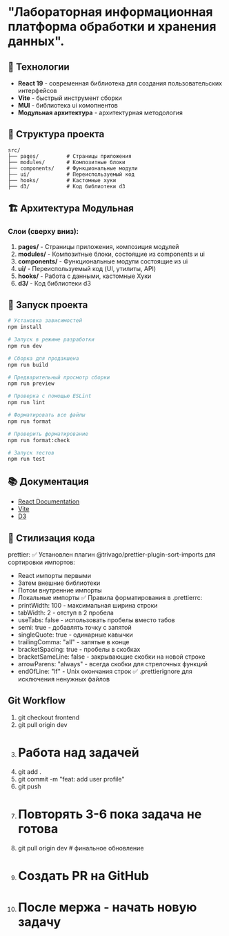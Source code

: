 # "Лабораторная информационная платформа обработки и хранения данных".

## 🚀 Технологии

- **React 19** - современная библиотека для создания пользовательских интерфейсов
- **Vite** - быстрый инструмент сборки
- **MUI** - библиотека ui комопнентов
- **Модульная архитектура** - архитектурная методология

## 📁 Структура проекта

```
src/          
├── pages/         # Страницы приложения
├── modules/       # Композитные блоки
├── components/    # Функциональные модули
├── ui/            # Переиспользуемый код
├── hooks/         # Кастомные хуки
├── d3/            # Код библиотеки d3
```

## 🏗️ Архитектура Модульная

### Слои (сверху вниз):

1. **pages/** - Страницы приложения, композиция модулей
2. **modules/** - Композитные блоки, состоящие из components и ui
3. **components/** - Функциональные модули состоящие из ui
4. **ui/** - Переиспользуемый код (UI, утилиты, API)
5. **hooks/** - Работа с данными, кастомные Хуки
6. **d3/** - Код библиотеки d3

## 🚀 Запуск проекта

```bash
# Установка зависимостей
npm install

# Запуск в режиме разработки
npm run dev

# Сборка для продакшена
npm run build

# Предварительный просмотр сборки
npm run preview

# Проверка с помощью ESLint
npm run lint

# Форматировать все файлы
npm run format

# Проверить форматирование
npm run format:check

# Запуск тестов
npm run test
```

## 📚 Документация

- [React Documentation](https://react.dev/)
- [Vite](https://vitejs.dev/guide/)
- [D3](https://d3js.org/)

## 🤝 Стилизация кода

prettier:
✅ Установлен плагин @trivago/prettier-plugin-sort-imports для сортировки импортов:

- React импорты первыми
- Затем внешние библиотеки
- Потом внутренние импорты
- Локальные импорты
  ✅ Правила форматирования в .prettierrc:
- printWidth: 100 - максимальная ширина строки
- tabWidth: 2 - отступ в 2 пробела
- useTabs: false - использовать пробелы вместо табов
- semi: true - добавлять точку с запятой
- singleQuote: true - одинарные кавычки
- trailingComma: "all" - запятые в конце
- bracketSpacing: true - пробелы в скобках
- bracketSameLine: false - закрывающие скобки на новой строке
- arrowParens: "always" - всегда скобки для стрелочных функций
- endOfLine: "lf" - Unix окончания строк
  ✅ .prettierignore для исключения ненужных файлов


## Git Workflow
1. git checkout frontend
2. git pull origin dev
3. # Работа над задачей
4. git add .
5. git commit -m "feat: add user profile"
6. git push
7. # Повторять 3-6 пока задача не готова
8. git pull origin dev  # финальное обновление
9. # Создать PR на GitHub
10. # После мержа - начать новую задачу


